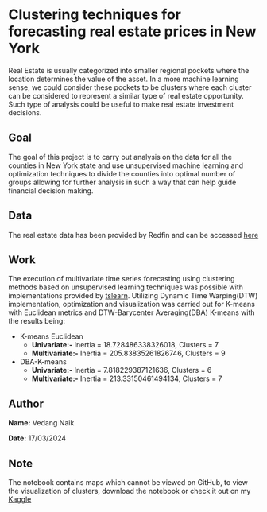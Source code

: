 # Clustering techniques for forecasting real estate prices in New York

Real Estate is usually categorized into smaller regional pockets where the location determines the value of the asset. In a more machine learning sense, we could consider these pockets to be clusters where each cluster can be considered to represent a similar type of real estate opportunity. Such type of analysis could be useful to make real estate investment decisions. 

## Goal
The goal of this project is to carry out analysis on the data for all the counties in New York state and use unsupervised machine learning and optimization techniques to divide the counties into optimal number of groups allowing for further analysis in such a way that can help guide financial decision making.

## Data
The real estate data has been provided by Redfin and can be accessed [here](https://www.redfin.com/news/data-center/)

## Work
The execution of multivariate time series forecasting using clustering methods based on unsupervised learning techniques was possible with implementations provided by [tslearn](https://tslearn.readthedocs.io/en/stable/index.html). Utilizing Dynamic Time Warping(DTW) implementation, optimization and visualization was carried out for K-means with Euclidean metrics and DTW-Barycenter Averaging(DBA) K-means with the results being:
 - K-means Euclidean
     - **Univariate:-** Inertia = 18.728486338326018, Clusters = 7
     - **Multivariate:-** Inertia = 205.83835261826746, Clusters = 9
 - DBA-K-means
     - **Univariate:-** Inertia = 7.818229387121636, Clusters = 6
     - **Multivariate:-** Inertia = 213.33150461494134, Clusters = 7

## Author
**Name:** Vedang Naik

**Date:** 17/03/2024

## Note
The notebook contains maps which cannot be viewed on GitHub, to view the visualization of clusters, download the notebook or check it out on my [Kaggle](https://www.kaggle.com/code/vedangnaik/real-estate-ny/notebook)

